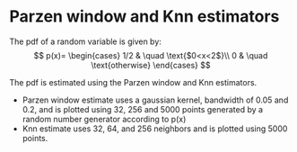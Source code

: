 # Parzen window and Knn estimators
The pdf of a random variable is given by: 
$$
p(x)=
\begin{cases}
1/2 & \quad \text{$0<x<2$}\\ 
0 & \quad \text{otherwise}
\end{cases}
$$

The pdf is estimated using the Parzen window and Knn estimators.
- Parzen window estimate uses a gaussian kernel, bandwidth of 0.05 and 0.2, 
  and is plotted using 32, 256 and 5000 points generated by a random number generator according to p(x)  
- Knn estimate uses 32, 64, and 256 neighbors and is plotted using 5000 points.